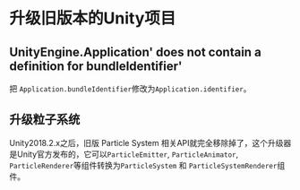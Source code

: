 # 升级旧版本的Unity项目

## UnityEngine.Application' does not contain a definition for bundleIdentifier'

把 `Application.bundleIdentifier`修改为`Application.identifier`。

## 升级粒子系统

Unity2018.2.x之后，旧版 Particle System 相关API就完全移除掉了，这个升级器是Unity官方发布的，它可以`ParticleEmitter`, `ParticleAnimator`, `ParticleRenderer`等组件转换为`ParticleSystem` 和 `ParticleSystemRenderer`组件。
